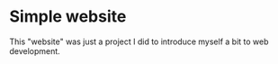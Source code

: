 # Simple website

This "website" was just a project I did to introduce myself a bit to web development.
